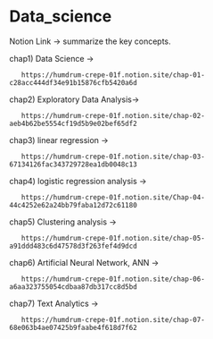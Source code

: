 # Data_science

Notion Link -> summarize the key concepts.

chap1) Data Science -> 

       https://humdrum-crepe-01f.notion.site/chap-01-c28acc444df34e91b15876cfb5420a6d

chap2) Exploratory Data Analysis-> 

       https://humdrum-crepe-01f.notion.site/chap-02-aeb4b62be5554cf19d5b9e02bef65df2

chap3) linear regression -> 
       
       https://humdrum-crepe-01f.notion.site/chap-03-67134126fac343729728ea1db0048c13

chap4) logistic regression analysis -> 
       
       https://humdrum-crepe-01f.notion.site/Chap-04-44c4252e62a24bb79faba12d72c61180

chap5) Clustering analysis -> 
       
       https://humdrum-crepe-01f.notion.site/chap-05-a91ddd483c6d47578d3f263fef4d9dcd

chap6) Artificial Neural Network, ANN -> 
       
       https://humdrum-crepe-01f.notion.site/chap-06-a6aa323755054cdbaa87db317cc8d5bd

chap7) Text Analytics -> 
       
       https://humdrum-crepe-01f.notion.site/chap-07-68e063b4ae07425b9faabe4f618d7f62

